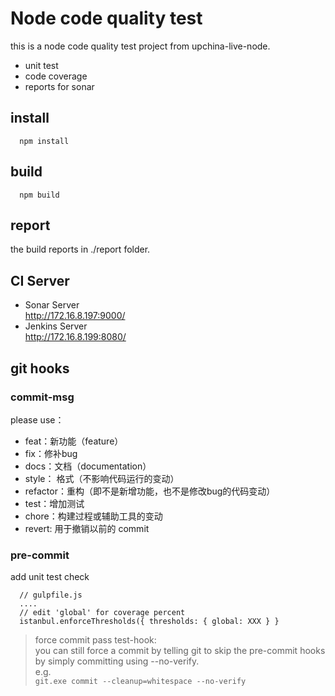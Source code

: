 # Node code quality test  
this is a node code quality test project from upchina-live-node.
* unit test  
* code coverage
* reports for sonar

## install  
```  
  npm install 
```

## build 
```  
  npm build
```  

## report
the build reports in ./report folder.    

## CI Server  
* Sonar Server  
http://172.16.8.197:9000/
* Jenkins Server  
http://172.16.8.199:8080/

## git hooks  
### commit-msg     
please use：  
* feat：新功能（feature）
* fix：修补bug
* docs：文档（documentation）
* style： 格式（不影响代码运行的变动）
* refactor：重构（即不是新增功能，也不是修改bug的代码变动）
* test：增加测试
* chore：构建过程或辅助工具的变动  
* revert: 用于撤销以前的 commit  
  
### pre-commit   
add unit test check  
```   
  // gulpfile.js  
  ....
  // edit 'global' for coverage percent
  istanbul.enforceThresholds({ thresholds: { global: XXX } }
```  

> force commit pass test-hook:  
you can still force a commit by telling git to skip the pre-commit hooks by simply committing using --no-verify.    
e.g.   
`git.exe commit --cleanup=whitespace --no-verify`
